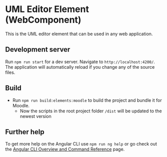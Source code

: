 # UML Editor Element (WebComponent)

This is the UML editor element that can be used in any web application.

## Development server

Run `npm run start` for a dev server. Navigate to `http://localhost:4200/`. The application will automatically reload if you change any of the source files.

## Build

- Run `npm run build:elements:moodle` to build the project and bundle it for Moodle.
    - Now the scripts in the root project folder `/dist` will be updated to the newest version

## Further help

To get more help on the Angular CLI use `npm run ng help` or go check out the [Angular CLI Overview and Command Reference](https://angular.io/cli) page.

